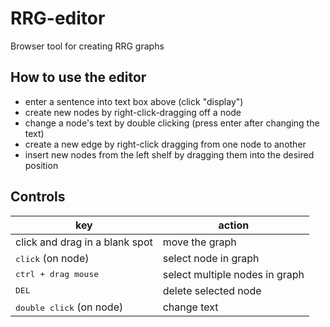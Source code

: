 # RRG-editor
Browser tool for creating RRG graphs

## How to use the editor
- enter a sentence into text box above (click "display")
- create new nodes by right-click-dragging off a node
- change a node's text by double clicking (press enter after changing the text)
- create a new edge by right-click dragging from one node to another
- insert new nodes from the left shelf by dragging them into the desired position

## Controls
| key		| action 	|
| ------------- | ------------- |
| click and drag in a blank spot | move the graph |
| <kbd>click</kbd> (on node)| select node in graph |
| <kbd>ctrl + drag mouse</kbd> | select multiple nodes in graph |
| <kbd>DEL</kbd>  | delete selected node  |
| <kbd>double click</kbd> (on node)  | change text  |
